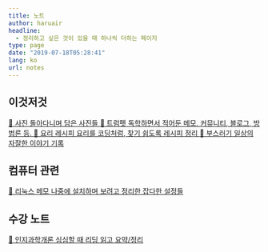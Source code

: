 ```yaml
---
title: 노트
author: haruair
headline:
  - 정리하고 싶은 것이 있을 때 하나씩 더하는 페이지
type: page
date: "2019-07-18T05:28:41"
lang: ko
url: notes
---
```


## 이것저것

<div class="grid col-2">
<a href="/ko/photo/" class="item-card">
<span>📸 사진</span>
돌아다니며 담은 사진들
</a>
<a href="/ko/trumpet/" class="item-card">
<span>🎺 트럼펫</span>
독학하면서 적어둔 메모. 커뮤니티, 블로그, 방법론 등.
</a>
<a href="/ko/recipes/" class="item-card">
<span>🍳 요리 레시피</span>
요리를 코딩처럼, 찾기 쉽도록 레시피 정리
</a>
<a href="/ko/memo/2022/" class="item-card">
<span>🍞 부스러기</span>
일상의 자잘한 이야기 기록
</a>
</div>

## 컴퓨터 관련

<div class="grid col-2">
<a href="/ko/linux/" class="item-card">
<span>💾 리눅스 메모</span>
나중에 설치하며 보려고 정리한 잡다한 설정들
</a>
</div>

## 수강 노트

<div class="grid col-2">
<a href="/ko/intro-cog-sci/" class="item-card">
<span>📝 인지과학개론</span>
심심할 때 리딩 읽고 요약/정리
</a>
</div>
